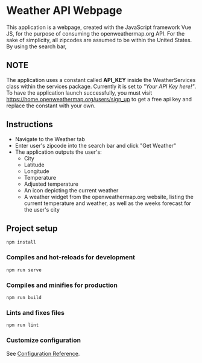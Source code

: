 # Weather API Webpage 
This application is a webpage, created with the JavaScript framework Vue JS, for the purpose of consuming the openweathermap.org API. For the sake of simplicity, all zipcodes are assumed to be within the United States. By using the search bar, 
## NOTE
The application uses a constant called **API_KEY** inside the WeatherServices class within the services package. Currently it is set to *"Your API Key here!"*. To have the application launch successfully, you must visit https://home.openweathermap.org/users/sign_up to get a free api key and replace the constant with your own.
## Instructions
* Navigate to the Weather tab
* Enter user's zipcode into the search bar and click "Get Weather"
* The application outputs the user's:
    * City
    * Latitude
    * Longitude
    * Temperature
    * Adjusted temperature
    * An icon depicting the current weather
    * A weather widget from the openweathermap.org website, listing the current temperature and weather, as well as the weeks forecast for the user's city
## Project setup
```
npm install
```
### Compiles and hot-reloads for development
```
npm run serve
```
### Compiles and minifies for production
```
npm run build
```
### Lints and fixes files
```
npm run lint
```
### Customize configuration
See [Configuration Reference](https://cli.vuejs.org/config/).
